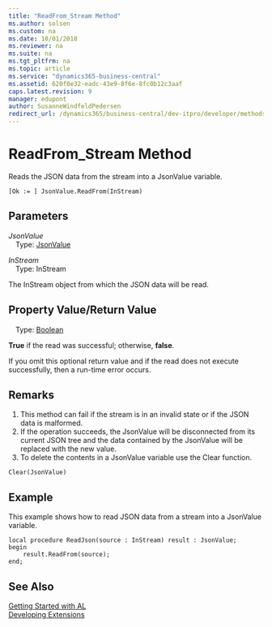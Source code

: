 ```yaml
---
title: "ReadFrom_Stream Method"
ms.author: solsen
ms.custom: na
ms.date: 10/01/2018
ms.reviewer: na
ms.suite: na
ms.tgt_pltfrm: na
ms.topic: article
ms.service: "dynamics365-business-central"
ms.assetid: 620f0e32-eadc-43e9-8f6e-8fc0b12c3aaf
caps.latest.revision: 9
manager: edupont
author: SusanneWindfeldPedersen
redirect_url: /dynamics365/business-central/dev-itpro/developer/methods-auto/library
---
```


 

# ReadFrom_Stream Method

Reads the JSON data from the stream into a JsonValue variable.

```
[Ok := ] JsonValue.ReadFrom(InStream)
```

## Parameters
*JsonValue*  
&emsp;Type: [JsonValue](jsonvalue-class.md)

*InStream*  
&emsp;Type: InStream

The InStream object from which the JSON data will be read.

## Property Value/Return Value
&emsp;Type: [Boolean](../datatypes/devenv-boolean-data-type.md)

**True** if the read was successful; otherwise, **false**.

If you omit this optional return value and if the read does not execute successfully, then a run-time error occurs.

## Remarks
1. This method can fail if the stream is in an invalid state or if the JSON data is malformed.
2. If the operation succeeds, the JsonValue will be disconnected from its current JSON tree and the data contained by the JsonValue will be replaced with the new value.
3. To delete the contents in a JsonValue variable use the Clear function.

```
Clear(JsonValue)
```
## Example
This example shows how to read JSON data from a stream into a JsonValue variable.

```
local procedure ReadJson(source : InStream) result : JsonValue;
begin
    result.ReadFrom(source);    
end;

```
## See Also
[Getting Started with AL](../devenv-get-started.md)  
[Developing Extensions](../devenv-dev-overview.md)

